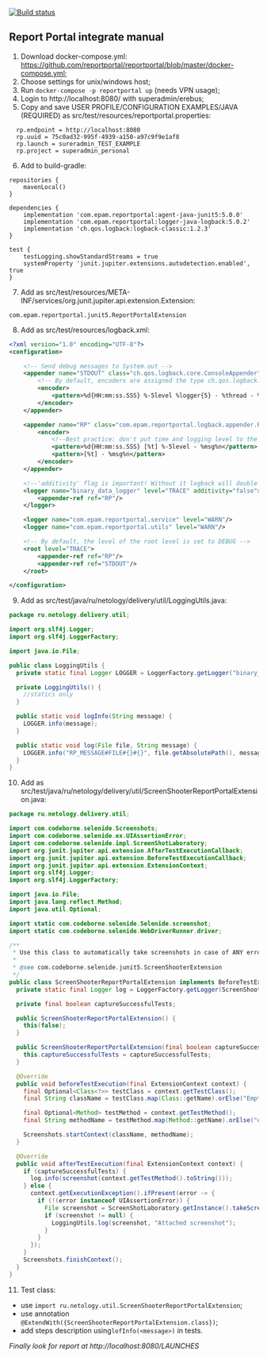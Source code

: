 [![Build status](https://ci.appveyor.com/api/projects/status/88uwinri2vlc5pey?svg=true)](https://ci.appveyor.com/project/mariarykhlik/aqa-patterns)  

## Report Portal integrate manual ##  
1. Download docker-compose.yml: https://github.com/reportportal/reportportal/blob/master/docker-compose.yml;
2. Choose settings for unix/windows host;
3. Run ```docker-compose -p reportportal up``` (needs VPN usage);
4. Login to http://localhost:8080/ with superadmin/erebus;
5. Copy and save USER PROFILE/CONFIGURATION EXAMPLES/JAVA (REQUIRED) as src/test/resources/reportportal.properties:

```
  rp.endpoint = http://localhost:8080
  rp.uuid = 75c0ad32-995f-4939-a150-a97c9f9e1af8
  rp.launch = sureradmin_TEST_EXAMPLE
  rp.project = superadmin_personal
```

6. Add to build-gradle:

```
repositories {
    mavenLocal()
}

dependencies {
    implementation 'com.epam.reportportal:agent-java-junit5:5.0.0'
    implementation 'com.epam.reportportal:logger-java-logback:5.0.2'
    implementation 'ch.qos.logback:logback-classic:1.2.3'
}

test {
    testLogging.showStandardStreams = true
    systemProperty 'junit.jupiter.extensions.autodetection.enabled', true
}
```

7. Add as src/test/resources/META-INF/services/org.junit.jupiter.api.extension.Extension:

```
com.epam.reportportal.junit5.ReportPortalExtension
```

8. Add as src/test/resources/logback.xml:

```xml
<?xml version="1.0" encoding="UTF-8"?>
<configuration>

    <!-- Send debug messages to System.out -->
    <appender name="STDOUT" class="ch.qos.logback.core.ConsoleAppender">
        <!-- By default, encoders are assigned the type ch.qos.logback.classic.encoder.PatternLayoutEncoder -->
        <encoder>
            <pattern>%d{HH:mm:ss.SSS} %-5level %logger{5} - %thread - %msg%n</pattern>
        </encoder>
    </appender>

    <appender name="RP" class="com.epam.reportportal.logback.appender.ReportPortalAppender">
        <encoder>
            <!--Best practice: don't put time and logging level to the final message. Appender do this for you-->
            <pattern>%d{HH:mm:ss.SSS} [%t] %-5level - %msg%n</pattern>
            <pattern>[%t] - %msg%n</pattern>
        </encoder>
    </appender>

    <!--'additivity' flag is important! Without it logback will double-log log messages-->
    <logger name="binary_data_logger" level="TRACE" additivity="false">
        <appender-ref ref="RP"/>
    </logger>

    <logger name="com.epam.reportportal.service" level="WARN"/>
    <logger name="com.epam.reportportal.utils" level="WARN"/>

    <!-- By default, the level of the root level is set to DEBUG -->
    <root level="TRACE">
        <appender-ref ref="RP"/>
        <appender-ref ref="STDOUT"/>
    </root>

</configuration>
```

9. Add as src/test/java/ru/netology/delivery/util/LoggingUtils.java:

```java
package ru.netology.delivery.util;

import org.slf4j.Logger;
import org.slf4j.LoggerFactory;

import java.io.File;

public class LoggingUtils {
  private static final Logger LOGGER = LoggerFactory.getLogger("binary_data_logger");

  private LoggingUtils() {
    //statics only
  }

  public static void logInfo(String message) {
    LOGGER.info(message);
  }

  public static void log(File file, String message) {
    LOGGER.info("RP_MESSAGE#FILE#{}#{}", file.getAbsolutePath(), message);
  }
}
```

10. Add as src/test/java/ru/netology/delivery/util/ScreenShooterReportPortalExtension.java:

```java
package ru.netology.delivery.util;

import com.codeborne.selenide.Screenshots;
import com.codeborne.selenide.ex.UIAssertionError;
import com.codeborne.selenide.impl.ScreenShotLaboratory;
import org.junit.jupiter.api.extension.AfterTestExecutionCallback;
import org.junit.jupiter.api.extension.BeforeTestExecutionCallback;
import org.junit.jupiter.api.extension.ExtensionContext;
import org.slf4j.Logger;
import org.slf4j.LoggerFactory;

import java.io.File;
import java.lang.reflect.Method;
import java.util.Optional;

import static com.codeborne.selenide.Selenide.screenshot;
import static com.codeborne.selenide.WebDriverRunner.driver;

/**
 * Use this class to automatically take screenshots in case of ANY errors in tests (not only Selenide errors) and send them to ReportPortal.
 *
 * @see com.codeborne.selenide.junit5.ScreenShooterExtension
 */
public class ScreenShooterReportPortalExtension implements BeforeTestExecutionCallback, AfterTestExecutionCallback {
  private static final Logger log = LoggerFactory.getLogger(ScreenShooterReportPortalExtension.class);

  private final boolean captureSuccessfulTests;

  public ScreenShooterReportPortalExtension() {
    this(false);
  }

  public ScreenShooterReportPortalExtension(final boolean captureSuccessfulTests) {
    this.captureSuccessfulTests = captureSuccessfulTests;
  }

  @Override
  public void beforeTestExecution(final ExtensionContext context) {
    final Optional<Class<?>> testClass = context.getTestClass();
    final String className = testClass.map(Class::getName).orElse("EmptyClass");

    final Optional<Method> testMethod = context.getTestMethod();
    final String methodName = testMethod.map(Method::getName).orElse("emptyMethod");

    Screenshots.startContext(className, methodName);
  }

  @Override
  public void afterTestExecution(final ExtensionContext context) {
    if (captureSuccessfulTests) {
      log.info(screenshot(context.getTestMethod().toString()));
    } else {
      context.getExecutionException().ifPresent(error -> {
        if (!(error instanceof UIAssertionError)) {
          File screenshot = ScreenShotLaboratory.getInstance().takeScreenShotAsFile(driver());
          if (screenshot != null) {
            LoggingUtils.log(screenshot, "Attached screenshot");
          }
        }
      });
    }
    Screenshots.finishContext();
  }
}
```

11. Test class:
* use ```import ru.netology.util.ScreenShooterReportPortalExtension```;
* use annotation ```@ExtendWith({ScreenShooterReportPortalExtension.class})```;
* add steps description using```lofInfo(<message>)``` in tests.

*Finally look for report at http://localhost:8080/LAUNCHES*